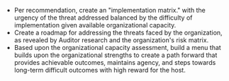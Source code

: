 
  * Per recommendation, create an "implementation matrix." with the urgency of the threat addressed balanced by the difficulty of implementation given available organizational capacity.
  * Create a roadmap for addressing the threats faced by the organization, as revealed by Auditor research and the organization's risk matrix.
  * Based upon the organizational capacity assessment, build a menu that builds upon the organizational strengths to create a path forward that provides achievable outcomes, maintains agency, and steps towards long-term difficult outcomes with high reward for the host.

